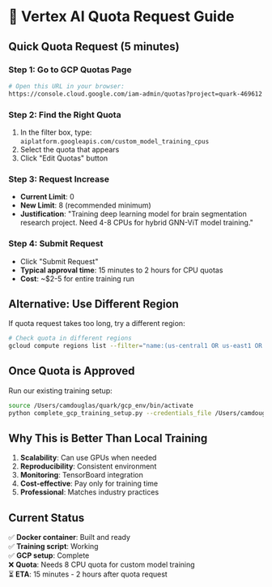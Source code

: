 # 🚀 Vertex AI Quota Request Guide

## Quick Quota Request (5 minutes)

### **Step 1: Go to GCP Quotas Page**
```bash
# Open this URL in your browser:
https://console.cloud.google.com/iam-admin/quotas?project=quark-469612
```

### **Step 2: Find the Right Quota**
1. In the filter box, type: `aiplatform.googleapis.com/custom_model_training_cpus`
2. Select the quota that appears
3. Click "Edit Quotas" button

### **Step 3: Request Increase**
- **Current Limit**: 0
- **New Limit**: 8 (recommended minimum)
- **Justification**: "Training deep learning model for brain segmentation research project. Need 4-8 CPUs for hybrid GNN-ViT model training."

### **Step 4: Submit Request**
- Click "Submit Request"
- **Typical approval time**: 15 minutes to 2 hours for CPU quotas
- **Cost**: ~$2-5 for entire training run

## Alternative: Use Different Region

If quota request takes too long, try a different region:

```bash
# Check quota in different regions
gcloud compute regions list --filter="name:(us-central1 OR us-east1 OR europe-west1)"
```

## Once Quota is Approved

Run our existing training setup:
```bash
source /Users/camdouglas/quark/gcp_env/bin/activate
python complete_gcp_training_setup.py --credentials_file /Users/camdouglas/quark/data/credentials/quark-469604-training-sa.json
```

## Why This is Better Than Local Training

1. **Scalability**: Can use GPUs when needed
2. **Reproducibility**: Consistent environment
3. **Monitoring**: TensorBoard integration
4. **Cost-effective**: Pay only for training time
5. **Professional**: Matches industry practices

## Current Status

✅ **Docker container**: Built and ready  
✅ **Training script**: Working  
✅ **GCP setup**: Complete  
❌ **Quota**: Needs 8 CPU quota for custom model training  
⏳ **ETA**: 15 minutes - 2 hours after quota request  
